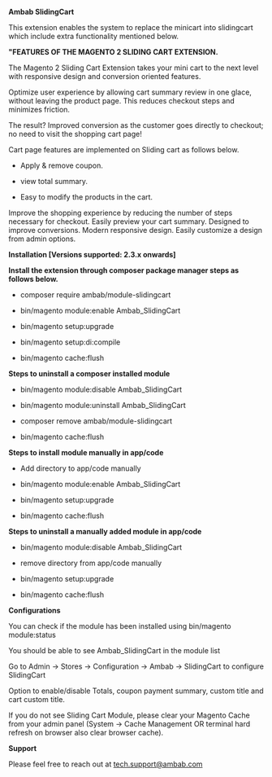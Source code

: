 **Ambab SlidingCart**

This extension enables the system to replace the minicart into slidingcart which include extra functionality mentioned below.

**"FEATURES OF THE MAGENTO 2 SLIDING CART EXTENSION.**

The Magento 2 Sliding Cart Extension takes your mini cart to the next level with responsive design and conversion oriented features. 

Optimize user experience by allowing cart summary review in one glace, without leaving the product page.
This reduces checkout steps and minimizes friction. 

The result? Improved conversion as the customer goes directly to checkout; no need to visit the shopping cart page!

Cart page features are implemented on Sliding cart as follows below.

- Apply & remove coupon.

- view total summary.

- Easy to modify the products in the cart.


Improve the shopping experience by reducing the number of steps necessary for checkout.
Easily preview your cart summary.
Designed to improve conversions.
Modern responsive design.
Easily customize a design from admin options.


**Installation [Versions supported: 2.3.x onwards]**

**Install the extension through composer package manager steps as follows below.**

- composer require ambab/module-slidingcart

- bin/magento module:enable Ambab_SlidingCart

- bin/magento setup:upgrade

- bin/magento setup:di:compile

- bin/magento cache:flush

**Steps to uninstall a composer installed module**

- bin/magento module:disable Ambab_SlidingCart

- bin/magento module:uninstall Ambab_SlidingCart

- composer remove ambab/module-slidingcart

- bin/magento cache:flush


**Steps to install module manually in app/code**

- Add directory to app/code manually

- bin/magento module:enable Ambab_SlidingCart

- bin/magento setup:upgrade

- bin/magento cache:flush

**Steps to uninstall a manually added module in app/code**

- bin/magento module:disable Ambab_SlidingCart

- remove directory from app/code manually

- bin/magento setup:upgrade

- bin/magento cache:flush


**Configurations**

You can check if the module has been installed using bin/magento module:status

You should be able to see Ambab_SlidingCart in the module list

Go to Admin -> Stores -> Configuration -> Ambab -> SlidingCart to configure SlidingCart

Option to enable/disable Totals, coupon payment summary, custom title and cart custom title. 

If you do not see Sliding Cart Module, please clear your Magento Cache from your admin panel (System -> Cache Management OR terminal hard refresh on browser also clear browser cache).


**Support**

Please feel free to reach out at tech.support@ambab.com
